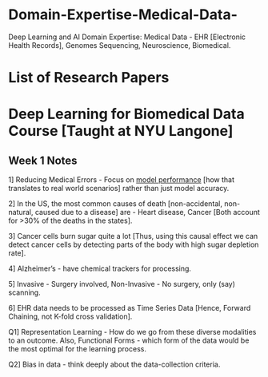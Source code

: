 # Domain-Expertise-Medical-Data-
Deep Learning and AI Domain Expertise: Medical Data - EHR [Electronic Health Records], Genomes Sequencing, Neuroscience, Biomedical.

# List of Research Papers

# Deep Learning for Biomedical Data Course [Taught at NYU Langone]

## Week 1 Notes 

1] Reducing Medical Errors - Focus on <ins>model performance</ins> [how that translates to real world scenarios] rather than just model accuracy.

2] In the US, the most common causes of death [non-accidental, non-natural, caused due to a disease] are - Heart disease, Cancer [Both account for >30% of the deaths in the states].

3] Cancer cells burn sugar quite a lot [Thus, using this causal effect we can detect cancer cells by detecting parts of the body with high sugar depletion rate]. 

4] Alzheimer’s - have chemical trackers for processing.

5] Invasive - Surgery involved, Non-Invasive - No surgery, only (say) scanning.

6] EHR data needs to be processed as Time Series Data [Hence, Forward Chaining,  not K-fold cross validation].

Q1] Representation Learning - How do we go from these diverse modalities to an outcome. Also, Functional Forms - which form of the data would be the most optimal for the learning process.

Q2] Bias in data - think deeply about the data-collection criteria.

